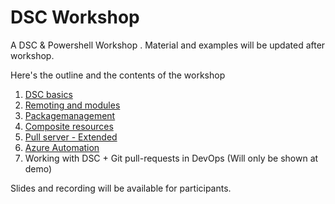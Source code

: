 # DSC Workshop 

A DSC & Powershell Workshop . Material and examples will be updated after workshop. 

Here's the outline and the contents of the workshop

1. <a href="01.md">DSC basics</a>    
2. <a href="02.md">Remoting and modules</a>    
3. <a href="03.md">Packagemanagement</a>   
4. <a href="04.md">Composite resources</a>
5. <a href="05.md">Pull server - Extended</a>
6. <a href="06.md">Azure Automation</a>
7. Working with DSC + Git pull-requests in DevOps (Will only be shown at demo)

Slides and recording will be available for participants. 

